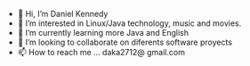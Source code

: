 - 👋 Hi, I’m Daniel Kennedy
- 👀 I’m interested in Linux/Java technology, music and movies.
- 🌱 I’m currently learning more Java and English
- 💞️ I’m looking to collaborate on diferents software proyects
- 📫 How to reach me ... daka2712@ gmail.com

<!---
daka2712/daka2712 is a ✨ special ✨ repository because its `README.md` (this file) appears on your GitHub profile.
You can click the Preview link to take a look at your changes.
--->
